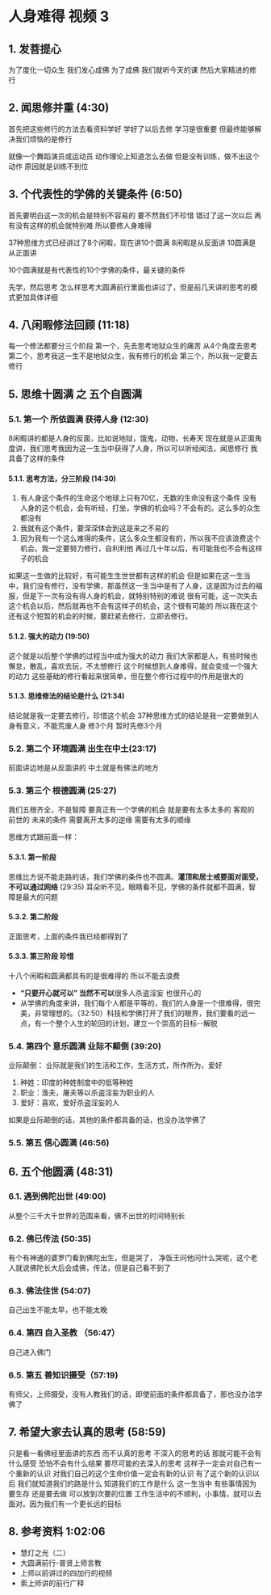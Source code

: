 # 人身难得 视频 3



## 1. 发菩提心

为了度化一切众生 我们发心成佛 为了成佛 我们就听今天的课 然后大家精进的修行

## 2. 闻思修并重 \(4:30\)

首先把这些修行的方法去看资料学好 学好了以后去修 学习是很重要 但最终能够解决我们烦恼的是修行

就像一个舞蹈演员或运动员 动作理论上知道怎么去做 但是没有训练，做不出这个动作 原因就是训练不到位

## 3. 个代表性的学佛的关键条件 \(6:50\)

首先要明白这一次的机会是特别不容易的 要不然我们不珍惜 错过了这一次以后 再有没有这样的机会就特别难 所以要修人身难得

37种思维方式已经讲过了8个闲暇，现在讲10个圆满 8闲暇是从反面讲 10圆满是从正面讲

10个圆满就是有代表性的10个学佛的条件，最关键的条件

先学，然后思考 怎么样思考大圆满前行里面也讲过了，但是前几天讲的思考的模式更加具体详细

## 4. 八闲暇修法回顾 \(11:18\)

每一个修法都要分三个阶段 第一个，先去思考地狱众生的痛苦 从4个角度去思考 第二个，思考我这一生不是地狱众生，我有修行的机会 第三个，所以我一定要去修行

## 5. 思维十圆满 之 五个自圆满

### 5.1. 第一个 所依圆满 获得人身 \(12:30\)

8闲暇讲的都是人身的反面，比如说地狱，饿鬼，动物，长寿天 现在就是从正面角度讲，我们思考我因为这一生当中获得了人身，所以可以听经闻法，闻思修行 我具备了这样的条件

#### 5.1.1. 思考方法，分三阶段 \(14:30\)

1. 有人身这个条件的生命这个地球上只有70亿，无数的生命没有这个条件 没有人身的这个机会，会有听经，打坐，学佛的机会吗？不会有的。这么多的众生都没有
2. 我就有这个条件，要深深体会到这是来之不易的
3. 因为我有一个这么难得的条件，这么多众生都没有的，所以我不应该浪费这个机会。我一定要努力修行，自利利他 再过几十年以后，有可能我也不会有这样子的机会

如果这一生做的比较好，有可能生生世世都有这样的机会 但是如果在这一生当中，我们没有修行，没有学佛，那虽然这一生当中是有了人身，这是因为过去的福报，但是下一次有没有得人身的机会，就特别特别的难说 很有可能，这一次失去这个机会以后，然后就再也不会有这样子的机会，这个很有可能的 所以我在这个还有这个短暂的机会的时候，要赶紧去修行，立即去修行。

#### 5.1.2. 强大的动力 \(19:50\)

这个就是以后整个学佛的过程当中成为强大的动力 我们大家都是人，有些时候也懈怠，散乱，喜欢去玩，不太想修行 这个时候想到人身难得，就会变成一个强大的动力 这些基础的修行看起来很简单，但在整个修行过程中的作用是很大的

#### 5.1.3. 思维修法的结论是什么 \(21:34\)

结论就是我一定要去修行，珍惜这个机会 37种思维方式的结论是我一定要做到人身有意义，不能荒废人身 修3个月 暂时先修3个月

### 5.2. 第二个 环境圆满 出生在中土\(23:17\)

前面讲边地是从反面讲的 中土就是有佛法的地方

### 5.3. 第三个 根德圆满 \(25:27\)

我们五根齐全，不是智障 要真正有一个学佛的机会 就是要有太多太多的 客观的 前世的 未来的条件 需要离开太多的逆缘 需要有太多的顺缘

思维方式跟前面一样：

#### 5.3.1. 第一阶段

思维比方说不能走路的话，我们学佛的条件也不圆满。**灌顶和居士戒要面对面受，不可以通过网络** \(29:35\) 耳朵听不见，眼睛看不见，学佛的条件就都不圆满，智障是最大的问题

#### 5.3.2. 第二阶段

正面思考，上面的条件我已经都得到了

#### 5.3.3. 第三阶段 珍惜

十八个闲暇和圆满都具有的是很难得的 所以不能去浪费

* **“只要开心就可以” 当然不可以**很多人杀盗淫妄 也很开心的
* 从学佛的角度来讲，我们每个人都是平等的，我们的人身是一个很难得，很完美，非常理想的。（32:50）科技和学佛打开了我们的眼界，我们要看的远一点，有一个整个人生的轮回的计划，建立一个崇高的目标--解脱

### 5.4. 第四个 意乐圆满 业际不颠倒 \(39:20\)

业际颠倒： 业际就是我们的生活和工作，生活方式，所作所为，爱好

1. 种姓：印度的种姓制度中的低等种姓
2. 职业：渔夫，屠夫等以杀盗淫妄为职业的人
3. 爱好：喜欢，爱好杀盗淫妄的人

如果是业际颠倒的话，其他的条件都具备的话，也没办法学佛了

### 5.5. 第五 信心圆满 \(46:56\)

## 6. 五个他圆满 \(48:31\)

### 6.1. 遇到佛陀出世 \(49:00\)

从整个三千大千世界的范围来看，佛不出世的时间特别长

### 6.2. 佛已传法 \(50:35\)

有个有神通的婆罗门看到佛陀出生，但是哭了， 净饭王问他问什么哭呢，这个老人就说佛陀长大后会成佛，传法，但是自己看不到了

### 6.3. 佛法住世 \(54:07\)

自己出生不能太早，也不能太晚

### 6.4. 第四 自入圣教 （56:47）

自己进入佛门

### 6.5. 第五 善知识摄受（57:19\)

有师父，上师摄受，没有人教我们的话，即使前面的条件都具备了，那也没办法学佛了

## 7. 希望大家去认真的思考 \(58:59\)

只是看一看佛经里面讲的东西 而不认真的思考 不深入的思考的话 那就可能不会有什么感受 恐怕不会有什么结果 要尽可能的去深入的思考 这样子一定会对自己有一个重新的认识 对我们自己的这个生命价值一定会有新的认识 有了这个新的认识以后 我们就知道我们的路是什么 知道我们的工作是什么 这一生当中 有些事情因为要生存 还是要去做 可以放到次要的位置 工作生活中的不顺利，小事情，就可以去面对。因为我们有一个更长远的目标

## 8. 参考资料 1:02:06

* 慧灯之光（二）
* 大圆满前行-普贤上师言教
* 上师以前讲过的四加行的视频
* 索上师讲的前行广释

